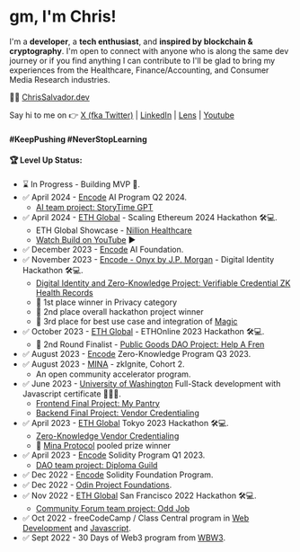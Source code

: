 # gm, I'm Chris!

I'm a **developer**, a **tech enthusiast**, and **inspired by blockchain & cryptography**. I'm open to connect with anyone who is along the same dev journey or if you find anything I can contribute to I'll be glad to bring my experiences from the Healthcare, Finance/Accounting, and Consumer Media Research industries. 

👨‍💻 [ChrisSalvador.dev](https://chrissalvador.dev)

Say hi to me on 👉 [X (fka Twitter)](https://twitter.com/const_salvador) | [LinkedIn](https://linkedin.com/in/csalvador58) | [Lens](https://www.lensfrens.xyz/csalvador.lens) | [Youtube](https://www.youtube.com/channel/UCXVCZM6r4wf23uSSMwDTGqQ?sub_confirmation=1)

#### #KeepPushing #NeverStopLearning

#### 🏆 Level Up Status:

<!-- BLOG-POST-LIST:START -->
- ⌛ In Progress - Building MVP 🚀.
- ✅ April 2024 - [Encode](https://www.encode.club/ai-bootcamp) AI Program Q2 2024.
  - [AI team project: StoryTime GPT](https://github.com/Encode-AI-Q1-2024-Team7/final-project-storyboard-gpt)
- ✅ April 2024 - [ETH Global](https://ethglobal.com/events/scaling2024) - Scaling Ethereum 2024 Hackathon 🛠️💻.
  - ETH Global Showcase - [Nillion Healthcare](https://ethglobal.com/showcase/nillionhealthcare-b8t2c)
  - [Watch Build on YouTube](https://www.youtube.com/playlist?list=PLUwryNZGBrXvewmBJzawdjHmGrX6BmwO4) ▶️
- ✅ December 2023 - [Encode](https://www.encode.club/) AI Foundation.
- ✅ November 2023 - [Encode - Onyx by J.P. Morgan](https://www.encode.club/digital-identity-hackathon) - Digital Identity Hackathon 🛠️💻.
  - [Digital Identity and Zero-Knowledge Project: Verifiable Credential ZK Health Records](https://github.com/csalvador58/verifiable-credential-zk-health-record)
  - 🥇 1st place winner in Privacy category
  - 🥈 2nd place overall hackathon project winner
  - 🥉 3rd place for best use case and integration of [Magic](https://magic.link/)
- ✅ October 2023 - [ETH Global](https://ethglobal.com/events/ethonline2023) - ETHOnline 2023 Hackathon 🛠️💻.
  - 🏅 2nd Round Finalist - [Public Goods DAO Project: Help A Fren](https://ethglobal.com/showcase/help-a-fren-2nfbi)
- ✅ August 2023 - [Encode](https://www.encode.club/) Zero-Knowledge Program Q3 2023.
- ✅ August 2023 - [MINA](https://minaprotocol.com/) - zkIgnite, Cohort 2.
  - An open community accelerator program.
- ✅ June 2023 - [University of Washington](https://www.pce.uw.edu/) Full-Stack development with Javascript certificate 👨🏻‍🎓.
  - [Frontend Final Project: My Pantry](https://github.com/csalvador58/uw-jscript320b-final-project-my-pantry)
  - [Backend Final Project: Vendor Credentialing](https://github.com/csalvador58/uw-jscript330b-final-vendor-cred-backend)
- ✅ April 2023 - [ETH Global](https://ethglobal.com/events/tokyo) Tokyo 2023 Hackathon 🛠️💻.
  - [Zero-Knowledge Vendor Credentialing](https://ethglobal.com/showcase/zk-vendor-credentialing-jdvv4)
  - 🏅 [Mina Protocol](https://minaprotocol.com/) pooled prize winner
- ✅ April 2023 - [Encode](https://www.encode.club/) Solidity Program Q1 2023.
  - [DAO team project: Diploma Guild](https://github.com/csalvador58/Encode-Solidity-Final-Project-DAO)
- ✅ Dec 2022 - [Encode](https://www.encode.club/) Solidity Foundation Program.
- ✅ Dec 2022 - [Odin Project Foundations](https://www.theodinproject.com/).
- ✅ Nov 2022 - [ETH Global](https://sf.ethglobal.com/) San Francisco 2022 Hackathon 🛠️💻.
  - [Community Forum team project: Odd Job](https://ethglobal.com/showcase/oddjob-y92rc)
- ✅ Oct 2022 - freeCodeCamp / Class Central program in [Web Development](https://freecodecamp.org/certification/csalvador58/responsive-web-design) and [Javascript](https://freecodecamp.org/certification/csalvador58/javascript-algorithms-and-data-structures).
- ✅ Sept 2022 - 30 Days of Web3 program from [WBW3](https://www.30daysofweb3.xyz/).
<!-- BLOG-POST-LIST:END -->
